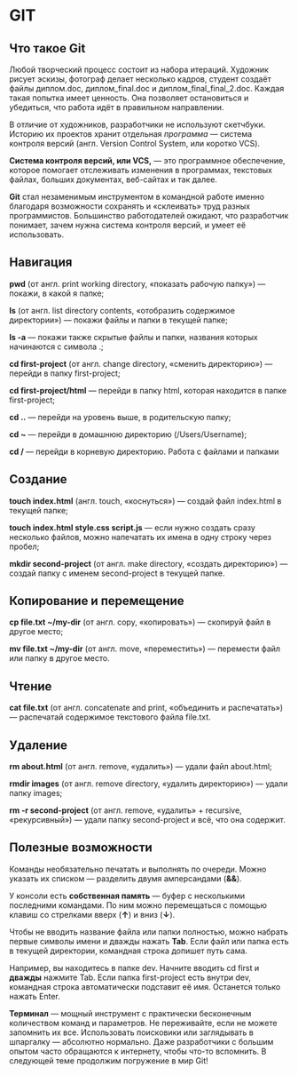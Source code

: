 
# GIT

## Что такое Git

Любой творческий процесс состоит из набора итераций. Художник рисует эскизы, фотограф делает несколько кадров, студент создаёт файлы диплом.doc, диплом_final.doc и диплом_final_final_2.doc. Каждая такая попытка имеет ценность. Она позволяет остановиться и убедиться, что работа идёт в правильном направлении.

В отличие от художников, разработчики не используют скетчбуки. Историю их проектов хранит отдельная _программа_ — система контроля версий (англ. Version Control System, или коротко VCS).

**Система контроля версий, или VCS,** — это программное обеспечение, которое помогает отслеживать изменения в программах, текстовых файлах, больших документах, веб-сайтах и так далее. 

**Git** стал незаменимым инструментом в командной работе именно благодаря возможности сохранять и «склеивать» труд разных программистов. Большинство работодателей ожидают, что разработчик понимает, зачем нужна система контроля версий, и умеет её использовать.
## Навигация
**pwd** (от англ. print working directory, «показать рабочую папку») — покажи, в какой я папке;

**ls** (от англ. list directory contents, «отобразить содержимое директории») — покажи файлы и папки в текущей папке;

**ls -a** — покажи также скрытые файлы и папки, названия которых начинаются с символа .;

**cd first-project** (от англ. change directory, «сменить директорию») — перейди в папку first-project;

**cd first-project/html** — перейди в папку html, которая находится в папке first-project;

**cd ..** — перейди на уровень выше, в родительскую папку;

**cd ~** — перейди в домашнюю директорию (/Users/Username);

**cd /** — перейди в корневую директорию.
Работа с файлами и папками

## Создание
**touch index.html** (англ. touch, «коснуться») — создай файл index.html в текущей папке;

**touch index.html style.css script.js** — если нужно создать сразу несколько файлов, можно напечатать их имена в одну строку через пробел;

**mkdir second-project** (от англ. make directory, «создать директорию») — создай папку с именем second-project в текущей папке.

## Копирование и перемещение
**cp file.txt ~/my-dir** (от англ. copy, «копировать») — скопируй файл в другое место;

**mv file.txt ~/my-dir** (от англ. move, «переместить») — перемести файл или папку в другое место.

## Чтение

**cat file.txt** (от англ. concatenate and print, «объединить и распечатать») — распечатай содержимое текстового файла file.txt.

## Удаление

**rm about.html** (от англ. remove, «удалить») — удали файл about.html;

**rmdir images** (от англ. remove directory, «удалить директорию») — удали папку images;

**rm -r second-project** (от англ. remove, «удалить» + recursive, «рекурсивный») — удали папку second-project и всё, что она содержит.

## Полезные возможности

Команды необязательно печатать и выполнять по очереди. Можно указать их списком — разделить двумя амперсандами (**&&**).

У консоли есть **собственная память** — буфер с несколькими последними командами. По ним можно перемещаться с помощью клавиш со стрелками вверх (**↑**) и вниз (**↓**).

Чтобы не вводить название файла или папки полностью, можно набрать первые символы имени и дважды нажать **Tab**. Если файл или папка есть в текущей директории, командная строка допишет путь сама.

Например, вы находитесь в папке dev. Начните вводить cd first и **дважды** нажмите Tab. Если папка first-project есть внутри dev, командная строка автоматически подставит её имя. Останется только нажать Enter.

**Терминал** — мощный инструмент с практически бесконечным количеством команд и параметров. Не переживайте, если не можете запомнить их все. Использовать поисковики или заглядывать в шпаргалку — абсолютно нормально. Даже разработчики с большим опытом часто обращаются к интернету, чтобы что-то вспомнить. В следующей теме продолжим погружение в мир Git!